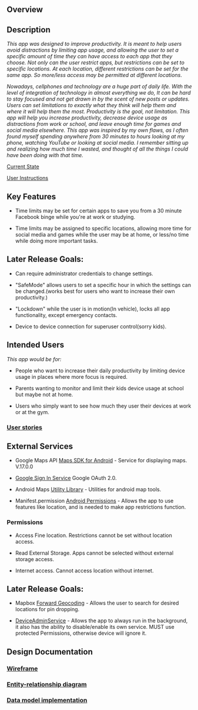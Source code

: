 ## Overview

## Description

_This app was designed to improve productivity. It is meant to help users avoid distractions by limiting app usage, and allowing the user to set a specific amount of time they can have access to each app that they choose. Not only can the user restrict apps, but restrictions can be set to specific locations. At each location, different restrictions can be set for the same app. So more/less access may be permitted at different locations_.

_Nowadays, cellphones and technology are a huge part of daily life. With the level of integration of technology in almost everything we do, It can be hard to stay focused and not get drawn in by the scent of new posts or updates. Users can set limitations to exactly what they think will help them and where it will help them the most. Productivity is the goal, not limitation. This app will help you increase productivity, decrease device usage as distractions from work or school, and leave enough time for games and social media elsewhere. This app was inspired by my own flaws, as I often found myself spending anywhere from 30 minutes to hours looking at my phone, watching YouTube or looking at social media. I remember sitting up and realizing how much time I wasted, and thought of all the things I could have been doing with that time._

[Current State](current-state.md)

[User Instructions](user-instructions.md)
## Key Features

* Time limits may be set for certain apps to save you from a 30 minute Facebook binge while you're at work or studying.

* Time limits may be assigned to specific locations, allowing more time for social media and games while the user may be at home, or less/no time while doing more important tasks.

## Later Release Goals:

* Can require administrator credentials to change settings.

* "SafeMode" allows users to set a specific hour in which the settings can be changed.(works best for users who want to increase their own productivity.)

* "Lockdown" while the user is in motion(In vehicle), locks all app functionality, except emergency contacts.

* Device to device connection for superuser control(sorry kids).

## Intended Users

_This app would be for:_

* People who want to increase their daily productivity by limiting device usage in places where more focus is required.

* Parents wanting to monitor and limit their kids device usage at school but maybe not at home.  

* Users who simply want to see how much they user their devices at work or at the gym.

### [User stories](user-stories.md)

## External Services

* Google Maps API [Maps SDK for Android](https://developers.google.com/maps/documentation/android-sdk/intro) - Service for displaying maps. V.17.0.0

* [Google Sign In Service](https://developers.google.com/identity/protocols/oauth2) Google OAuth 2.0. 

* Android Maps [Utility Library](https://developers.google.com/maps/documentation/android-sdk/utility) - Utilities for android map tools.

* Manifest.permission [Android Permissions](https://developer.android.com/reference/android/Manifest.permission) - Allows the app to use features like location, and is needed to make app restrictions function.

### Permissions

* Access Fine location. Restrictions cannot be set without location access.

* Read External Storage. Apps cannot be selected without external storage access.

* Internet access. Cannot access location without internet.

## Later Release Goals:

* Mapbox [Forward Geocoding](https://docs.mapbox.com/api/search/#geocoding) - Allows the user to search for desired locations for pin dropping.

* [DeviceAdminService](https://developer.android.com/reference/android/app/admin/DeviceAdminService?hl=en) - Allows the app to always run in the background, it also has the ability to disable/enable its own service. MUST use protected Permissions, otherwise device will ignore it.

## Design Documentation

### [Wireframe](wireframe.md)

### [Entity-relationship diagram](erd.md)

### [Data model implementation](data-model.md)

